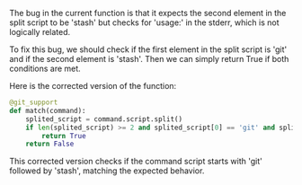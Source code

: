 The bug in the current function is that it expects the second element in the split script to be 'stash' but checks for 'usage:' in the stderr, which is not logically related.

To fix this bug, we should check if the first element in the split script is 'git' and if the second element is 'stash'. Then we can simply return True if both conditions are met.

Here is the corrected version of the function:

```python
@git_support
def match(command):
    splited_script = command.script.split()
    if len(splited_script) >= 2 and splited_script[0] == 'git' and splited_script[1] == 'stash':
        return True
    return False
```

This corrected version checks if the command script starts with 'git' followed by 'stash', matching the expected behavior.